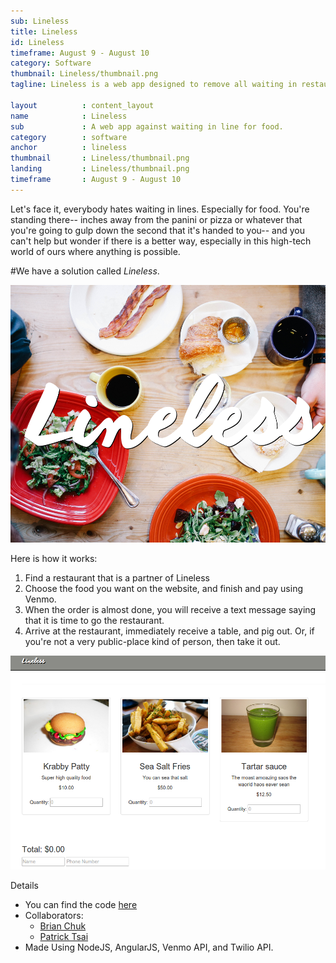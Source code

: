 ```yaml
---
sub: Lineless
title: Lineless
id: Lineless
timeframe: August 9 - August 10
category: Software
thumbnail: Lineless/thumbnail.png
tagline: Lineless is a web app designed to remove all waiting in restaurants and delicatessens.

layout          : content_layout
name            : Lineless
sub             : A web app against waiting in line for food.
category        : software
anchor          : lineless
thumbnail       : Lineless/thumbnail.png
landing			: Lineless/thumbnail.png
timeframe       : August 9 - August 10
---
```


Let's face it, everybody hates waiting in lines. Especially for food. You're standing there-- inches away from the panini or pizza or whatever that you're going to gulp down the second that it's handed to you-- and you can't help but wonder if there is a better way, especially in this high-tech world of ours where anything is possible.

#We have a solution called *Lineless*.

<center>
<img src="/res/img/src/Lineless/thumbnail.png">
</center>

Here is how it works:

1. Find a restaurant that is a partner of Lineless
2. Choose the food you want on the website, and finish and pay using Venmo.
3. When the order is almost done, you will receive a text message saying that it is time to go the restaurant.
4. Arrive at the restaurant, immediately receive a table, and pig out. Or, if you're not a very public-place kind of person, then take it out.

<center>
<img src="/res/img/src/Lineless/main.png">
</center>


Details

* You can find the code [here]("https://github.com/lineless")
* Collaborators:
	* [Brian Chuk]("http://devchuk.github.io")
	* [Patrick Tsai]("https://github.com/patosai")
* Made Using NodeJS, AngularJS, Venmo API, and Twilio API.
